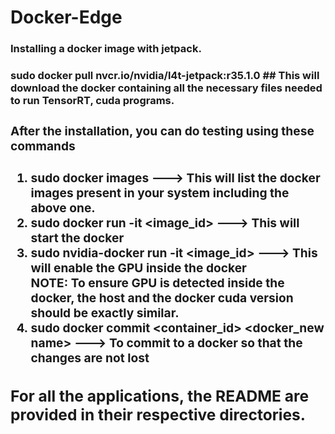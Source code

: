



# Docker-Edge

<h3> Installing a docker image with jetpack.<h3>

<b> sudo docker pull nvcr.io/nvidia/l4t-jetpack:r35.1.0 <b>     ## This will download the docker containing all the necessary files needed to run TensorRT, cuda programs.

<h3> After the installation, you can do testing using these commands<h3>

1.  sudo docker images ---> This will list the docker images present in your system including the above one.
2. sudo docker run -it <image_id> ---> This will start the docker
3. sudo nvidia-docker run -it <image_id> ---> This will enable the GPU inside the docker <br>
<b> NOTE:</b> To ensure GPU is detected inside the docker, the host and the docker cuda version should be exactly similar.
4. sudo docker commit <container_id> <docker_new name>  ---> To commit to a docker so that the changes are not lost



## For all the applications, the README are provided in their respective directories.



